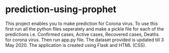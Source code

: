 # prediction-using-prophet
This project enables you to make prediction for Corona virus.
To use this first run all the python files seperately and make a pickle file for each of the predictions i.e. Confirmed cases, Active cases, Recovered cases, Deaths for corona virus.
Then run app.py file.
The dataset provided is updated till 3 May 2020.
The application is created using Flask and HTML (CSS).
